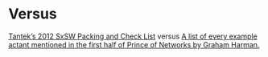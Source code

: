 # Versus

[Tantek’s 2012 SxSW Packing and Check
List](http://tantek.com/2012/067/b1/sxsw-packing-check-list) versus [A list of
every example actant mentioned in the first half of Prince of Networks by
Graham Harman.](https://gist.github.com/1945670)
